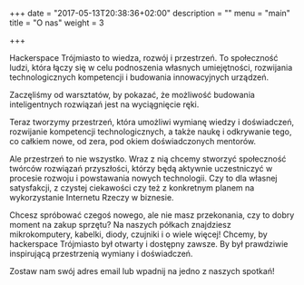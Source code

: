 +++
date = "2017-05-13T20:38:36+02:00"
description = ""
menu = "main"
title = "O nas"
weight = 3

+++

Hackerspace Trójmiasto to wiedza, rozwój i przestrzeń. To społeczność ludzi, która łączy się w celu podnoszenia własnych umiejętności, rozwijania technologicznych kompetencji i budowania innowacyjnych urządzeń.   
    
Zaczęliśmy od warsztatów, by pokazać, że możliwość budowania inteligentnych rozwiązań jest na wyciągnięcie ręki.    
    
Teraz tworzymy przestrzeń, która umożliwi wymianę wiedzy i doświadczeń, rozwijanie kompetencji technologicznych, a także naukę i odkrywanie tego, co całkiem nowe, od zera, pod okiem doświadczonych mentorów.      
    
Ale przestrzeń to nie wszystko. Wraz z nią chcemy stworzyć społeczność twórców rozwiązań przyszłości, którzy będą aktywnie uczestniczyć w procesie rozwoju i powstawania nowych technologii. Czy to dla własnej satysfakcji, z czystej ciekawości czy też z konkretnym planem na wykorzystanie Internetu Rzeczy w biznesie.     
    
Chcesz spróbować czegoś nowego, ale nie masz przekonania, czy to dobry moment na zakup sprzętu? Na naszych półkach znajdziesz mikrokomputery, kabelki, diody, czujniki i o wiele więcej! Chcemy, by hackerspace Trójmiasto był otwarty i dostępny zawsze. By był prawdziwie inspirującą przestrzenią wymiany i doświadczeń.     
    
Zostaw nam swój adres email lub wpadnij na jedno z naszych spotkań!     